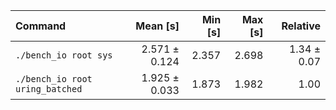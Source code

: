 | Command | Mean [s] | Min [s] | Max [s] | Relative |
|:---|---:|---:|---:|---:|
| `./bench_io root sys` | 2.571 ± 0.124 | 2.357 | 2.698 | 1.34 ± 0.07 |
| `./bench_io root uring_batched` | 1.925 ± 0.033 | 1.873 | 1.982 | 1.00 |
